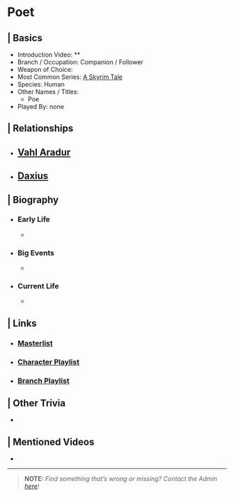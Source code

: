 # Poet  


## | Basics  
- Introduction Video: **  
- Branch / Occupation: Companion / Follower  
- Weapon of Choice:   
- Most Common Series: [A Skyrim Tale](6.Series/Tale_Series.html)  
- Species: Human  
- Other Names / Titles:   
  - Poe  
- Played By: none  


## | Relationships  
- [**Vahl Aradur**](5.Characters/Vahl_Aradur.html)  
  - 
- [**Daxius**](6.Characters/Daxius.html)  
  - 


## | Biography  
- ### Early Life  
  -   
- ### Big Events  
  -   
- ### Current Life  
  -   

 
## | Links  
- ### [Masterlist]()  
- ### [Character Playlist]()  
- ### [Branch Playlist]()  


## | Other Trivia  
-   

## | Mentioned Videos
- []()

----

> **NOTE:** *Find something that’s wrong or missing? Contact the Admin [here](../chapter_2.md)!*